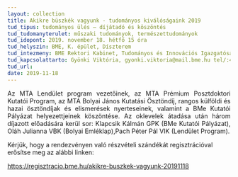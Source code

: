 ```yaml
---
layout: collection
title: Akikre büszkék vagyunk - tudományos kiválóságaink 2019
tud_tipus: tudományos ülés – díjátadó és köszöntés
tud_tudomanyterulet: műszaki tudományok, természettudományok
tud_idopont: 2019. november 18. hétfő 15 óra
tud_helyszin: BME, K. épület, Díszterem
tud_intezmeny: BME Rektori Kabinet, Tudományos és Innovációs Igazgatóság
tud_kapcsolattarto: Gyönki Viktória, gyonki.viktoria@mail.bme.hu tel/:463-1214
tud_url:
date: 2019-11-18
---
```

<p style="text-align:justify">Az MTA Lendület program vezetőinek, az MTA Prémium Posztdoktori Kutatói Program, az MTA Bolyai János Kutatási Ösztöndíj, rangos külföldi és hazai ösztöndíjak és elismerések nyerteseinek, valamint a BMe Kutatói Pályázat helyezettjeinek köszöntése.
Az oklevelek átadása után három díjazott előadására kerül sor: Klapcsik Kálmán GPK (BMe Kutatói Pályázat), Oláh Julianna VBK (Bolyai Emléklap),Pach Péter Pál VIK (Lendület Program).</p>

Kérjük, hogy a rendezvényen való részvételi szándékát regisztrációval erősítse meg az alábbi linken:

<a href="https://regisztracio.bme.hu/akikre-buszkek-vagyunk-20191118" target="_blank">https://regisztracio.bme.hu/akikre-buszkek-vagyunk-20191118</a>
